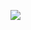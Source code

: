 [![](https://raw.githubusercontent.com/yaseensec/yaseensec/master/profile.gif)](https://www.yaseenins.com/)

